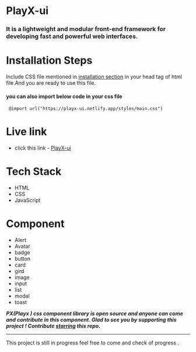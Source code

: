 # PlayX-ui
 ### It is a lightweight and modular front-end framework for developing fast and powerful web interfaces.


# Installation Steps

Include CSS file mentioned in [installation section](https://playx-ui.netlify.app/pages/document) in your head tag of html file.And you are ready to use this file.

#### you can also import below code in your css file
` @import url("https://playx-ui.netlify.app/styles/main.css")`
# Live link
- click this link - [PlayX-ui](https://playx-ui.netlify.app/index.html)

# Tech Stack

- HTML
- CSS
- JavaScript

# Component

- Alert
- Avatar
- badge
- button
- card
- gird
- image
- input
- list
- modal 
- toast


**_PX(Playx  ) css component library is open source and anyone can come and contribute in this component. Glad to see you by supporting this project ! Contribute [starring](https://github.com/aniketsingh13/PlayX-UI) this repo._**

---
This project is still in progress feel free to come and check of progress .